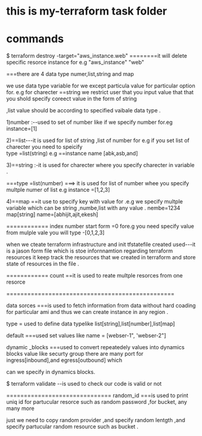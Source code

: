 # this is my-terraform task folder
# commands 

$ terraform destroy -target="aws_instance.web"          ========it will delete specific resorce instance  for e.g  "aws_instance" "web"


===there are 4 data type numer,list,string and map 

we use data type variable for we except particula value for particular option  for. e.g for charecter ==string  we restrict user that you input value that that you shold specify coreect value in the form of string 

,list value should be according to specified vaibale  data type .


1)number :--used to set of number like if we specify number for.eg  instance=[1]





2)==list---it is used for list of string ,list of number for e.g if you set list of charecter you need to speicify  
type =list(string)    e.g ==instance name [abk,asb,and]

3)==string :-it is used for charecter where you specify charecter in variable .

===type =list(number) ===> it is used for list of number whee you specify multple numer of list e.g instance =[1,2,3]

4)==map ==it use to specify key with value for .e.g we specify multple variable  which can be string ,numbe,list with any value .
nembe=1234
 map[string]
name=[abhijit,ajit,ekesh]


============
index number start form =0
fore.g you need specify value from mulple vale you will type -[0,1,2,3]


when we cteate terraform infrastructure and init
tfstatefile created  used---it is a jason form file which is stoe infornnamtion regarding terraform resources  it keep track the resources that we created in terraform and store state of resources in the file .


============
count ==it is used to reate multple resorces from one resorce


================================================

data sorces ===is used to fetch information from data without hard coading for particular ami and thus we can create instance in any region .

type = used to define data typelike list[string],list[number],list[map]

default ===used set values like name = [webser-1", 'webser-2"]


dynamic _blocks ===used to convert repeatedely values into dynamics blocks value like securty group there are many port for ingress[inbound],and egress[outbound] which 

can we specify in dynamics blocks.


$ terraform validate --is used to check our code is valid or not

==============================
random_id ===is used to print uniq id for partucular resorce such as random password ,for bucket, any many more 

just we need to copy random provider ,and specify random lentgth ,and specify partucular random resource such as bucket .
